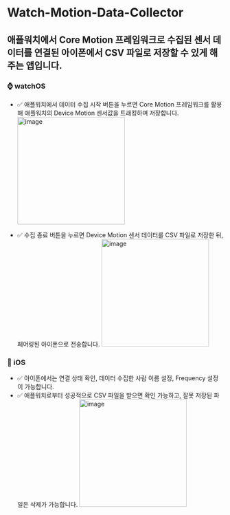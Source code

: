 # Watch-Motion-Data-Collector
애플워치에서 Core Motion 프레임워크로 수집된 센서 데이터를 연결된 아이폰에서 CSV 파일로 저장할 수 있게 해주는 앱입니다.
----

### ⌚️ watchOS
- ✅ 애플워치에서 데이터 수집 시작 버튼을 누르면 Core Motion 프레임워크를 활용해 애플워치의 Device Motion 센서값을 트래킹하며 저장합니다.
  <img width="250" alt="image" src="https://github.com/kybeen/Watch-Motion-Data-Collector/assets/89764127/0601aee9-8e36-4c57-b34e-966b87e2735a">


- ✅ 수집 종료 버튼을 누르면 Device Motion 센서 데이터를 CSV 파일로 저장한 뒤, 페어링된 아이폰으로 전송합니다.
  <img width="250" alt="image" src="https://github.com/kybeen/Watch-Motion-Data-Collector/assets/89764127/b66507a6-9422-452c-ba4d-2f51fef669ec">


### 📱 iOS
- ✅ 아이폰에서는 연결 상태 확인, 데이터 수집한 사람 이름 설정, Frequency 설정이 가능합니다.
- ✅ 애플워치로부터 성공적으로 CSV 파일을 받으면 확인 가능하고, 잘못 저장된 파일은 삭제가 가능합니다.
  <img width="250" alt="image" src="https://github.com/kybeen/Watch-Motion-Data-Collector/assets/89764127/bfe7922c-d4df-4389-a45f-6b444c37661e">
